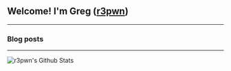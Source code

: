 ## Welcome! I'm Greg ([r3pwn][website])

---

### Blog posts
<!-- BLOG-POST-LIST:START -->
<!-- BLOG-POST-LIST:END -->

---

<img align="left" alt="r3pwn's Github Stats" src="https://github-readme-stats.codestackr.vercel.app/api?username=r3pwn&show_icons=true&hide_border=true" />

[website]: https://www.r3pwn.com